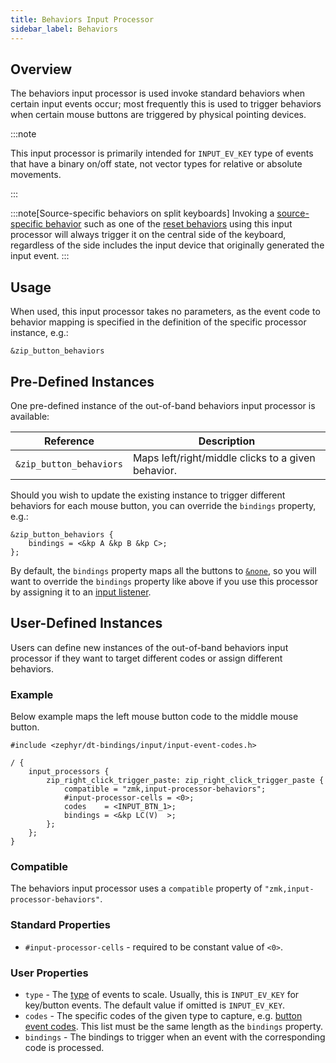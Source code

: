 ```yaml
---
title: Behaviors Input Processor
sidebar_label: Behaviors
---
```


## Overview

The behaviors input processor is used invoke standard behaviors when certain input events occur; most frequently this is used to trigger behaviors when certain mouse buttons are triggered by physical pointing devices.

:::note

This input processor is primarily intended for `INPUT_EV_KEY` type of events that have a binary on/off state, not vector types for relative or absolute movements.

:::

:::note[Source-specific behaviors on split keyboards]
Invoking a [source-specific behavior](../../features/split-keyboards.md#source-locality-behaviors) such as one of the [reset behaviors](../behaviors/reset.md) using this input processor will always trigger it on the central side of the keyboard, regardless of the side includes the input device that originally generated the input event.
:::

## Usage

When used, this input processor takes no parameters, as the event code to behavior mapping is specified in the definition of the specific processor instance, e.g.:

```dts
&zip_button_behaviors
```

## Pre-Defined Instances

One pre-defined instance of the out-of-band behaviors input processor is available:

| Reference               | Description                                        |
| ----------------------- | -------------------------------------------------- |
| `&zip_button_behaviors` | Maps left/right/middle clicks to a given behavior. |

Should you wish to update the existing instance to trigger different behaviors for each mouse button, you can override the `bindings` property, e.g.:

```dts
&zip_button_behaviors {
    bindings = <&kp A &kp B &kp C>;
};
```

By default, the `bindings` property maps all the buttons to [`&none`](../behaviors/misc.md#none), so you will want to override the `bindings` property like above if you use this processor by assigning it to an [input listener](usage.md).

## User-Defined Instances

Users can define new instances of the out-of-band behaviors input processor if they want to target different codes or assign different behaviors.

### Example

Below example maps the left mouse button code to the middle mouse button.

```dts
#include <zephyr/dt-bindings/input/input-event-codes.h>

/ {
    input_processors {
        zip_right_click_trigger_paste: zip_right_click_trigger_paste {
            compatible = "zmk,input-processor-behaviors";
            #input-processor-cells = <0>;
            codes    = <INPUT_BTN_1>;
            bindings = <&kp LC(V)  >;
        };
    };
}
```

### Compatible

The behaviors input processor uses a `compatible` property of `"zmk,input-processor-behaviors"`.

### Standard Properties

- `#input-processor-cells` - required to be constant value of `<0>`.

### User Properties

- `type` - The [type](https://github.com/zmkfirmware/zephyr/blob/v3.5.0%2Bzmk-fixes/include/zephyr/dt-bindings/input/input-event-codes.h#L25) of events to scale. Usually, this is `INPUT_EV_KEY` for key/button events. The default value if omitted is `INPUT_EV_KEY`.
- `codes` - The specific codes of the given type to capture, e.g. [button event codes](https://github.com/zmkfirmware/zephyr/blob/v3.5.0%2Bzmk-fixes/include/zephyr/dt-bindings/input/input-event-codes.h#L180). This list must be the same length as the `bindings` property.
- `bindings` - The bindings to trigger when an event with the corresponding code is processed.
